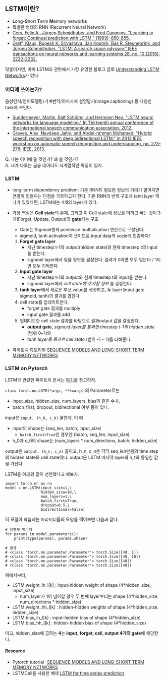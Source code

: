 ## LSTM이란?

- **L**ong-**S**hort **T**erm **M**emory network**s**
- 특별한 형태의 RNN (Recurrent Neural Network)
- [Gers, Felix A., Jürgen Schmidhuber, and Fred Cummins. "Learning to forget: Continual prediction with LSTM." (1999): 850-855.](https://digital-library.theiet.org/content/conferences/10.1049/cp_19991218)
- [Greff, Klaus, Rupesh K. Srivastava, Jan Koutník, Bas R. Steunebrink, and Jürgen Schmidhuber. "LSTM: A search space odyssey." IEEE transactions on neural networks and learning systems 28, no. 10 (2016): 2222-2232.](https://ieeexplore.ieee.org/abstract/document/7508408)

덧붙이자면, 
아마 LSTM과 관련해서 가장 유명한 블로그 글로 [Understanding LSTM Networks](https://colah.github.io/posts/2015-08-Understanding-LSTMs/)가 있다.

### 어디에 쓰이는가?
음성인식/언어모델링/기계번역/이미지에 설명달기(image captioning) 등 다양한 task에 쓰인다. 
- [Sundermeyer, Martin, Ralf Schlüter, and Hermann Ney. "LSTM neural networks for language modeling." In Thirteenth annual conference of the international speech communication association. 2012.](https://www.isca-speech.org/archive/interspeech_2012/i12_0194.html)
- [Graves, Alex, Navdeep Jaitly, and Abdel-rahman Mohamed. "Hybrid speech recognition with deep bidirectional LSTM." In 2013 IEEE workshop on automatic speech recognition and understanding, pp. 273-278. IEEE, 2013.](https://ieeexplore.ieee.org/abstract/document/6707742)

Q. 나는 어디에 쓸 것인가? 왜 쓸 것인가? <br>
A. 내가 다루는 금융 데이터도 시계열적인 특징이 있지.


### LSTM
- long-term dependency problem: 기존 RNN의 필요한 정보의 거리가 멀어지면 연결이 힘들다는 단점을 극복하고자 한다. 기존 RNN의 반복 구조에 tanh layer 하나가 있었다면, LSTM에는 4개의 layer가 있다. 
- 가장 핵심은 **Cell state**의 존재, 그리고 이 Cell state에 정보를 더하고 빼는 것이 3개(Forget, Update, Output)의 **gate**라는 구조
  - Gate는 Sigmoid층과 pointwise multiplication 연산으로 구성된다.
  - sigmoid, tanh activation이 쓰이므로 input data의 scale에 민감하다! 
  
  
  1. **Forget gate layer**
      - 지난 timestep t-1의 output(hidden state)와 현재 timestep t의 input을 받는다.
      - sigmoid layer에서 잊을 정보를 결정한다. 결과가 0이면 모두 잊는다 / 1이면 모두 기억한다.
  2. **Input gate layer**
      - 지난 timestep t-1의 output와 현재 timestep t의 input을 받는다.
      - sigmoid layer에서 *cell state에 추가할 정보* 를 결정한다.
  3. **tanh layer**에서 새로운 후보 value를 생성하고, 두 layer(input gate sigmoid, tanh)의 결과를 합친다.
  4. cell state를 업데이트한다. 
      - forget gate 결과를 multiply
      - input gate 결과를 add
  5. 업데이트한 cell state 결과를 바탕으로 결과output 값을 결정한다. 
      - **output gate**, *sigmoid layer를 통과한 timestep t-1의 hidden state* (범위 0~1)와
      - *tanh layer를 통과한 cell state* (범위 -1 ~ 1)를 더해준다. 

- 파이토치 튜토리얼 [SEQUENCE MODELS AND LONG-SHORT TERM MEMORY NETWORKS](https://pytorch.org/tutorials/beginner/nlp/sequence_models_tutorial.html)


### LSTM on Pytorch
LSTM과 관련한 파이토치 문서는 [여기](https://pytorch.org/docs/stable/nn.html#lstm)를 참고하자.

```class torch.nn.LSTM(*args, **kwargs)```의 Parameter로는 
- input_size, hidden_size, num_layers, bias와 같은 수치,
- batch_first, dropout, bidirectional 여부 등이 있다.

input은 ```input, (h_0, c_0)``` 꼴인데, 이 때
- input의 shape는 (seq_len, batch, input_size) 
    - ```batch_first=True```인 경우엔 (batch, seq_len, input_size) 
- h_0과 c_0의 shape는 (num_layers * num_directions, batch, hidden_size)

output은 ```output, (h_n, c_n)``` 꼴이고, 
h_n, c_n은 각각 seq_len만큼의 time step의 hidden state와 cell state이다.
output은 LSTM 마지막 layer의 h_t와 동일한 값을 가진다.


LSTM을 아래와 같이 선언했다고 해보자.
```python3
import torch.nn as nn
model = nn.LSTM(input_size=1,\
                hidden_size=10,\
                num_layers=1,\
                batch_first=True,
                dropout=0.5,\
                bidirectional=False)
``` 
이 모델이 학습하는 파라미터들의 모양을 찍어보면 다음과 같다.
```python3
# 이렇게 찍는다
for params in model.parameters():
    print(type(params), params.shape)
    
# 결과
# <class 'torch.nn.parameter.Parameter'> torch.Size([40, 1])
# <class 'torch.nn.parameter.Parameter'> torch.Size([40, 10])
# <class 'torch.nn.parameter.Parameter'> torch.Size([40])
# <class 'torch.nn.parameter.Parameter'> torch.Size([40])
```
위에서부터, 

- LSTM.weight_ih_l[k] : input-hidden weight of shape (4*hidden_size, input_size)
    - num_layer가 1이 넘어갈 경우 두 번째 layer부터는 shape (4*hidden_size, num_directions * hidden_size)
- LSTM.weight_hh_l[k] : hidden-hidden weights of shape (4*hidden_size, hidden_size)
- LSTM.bias_ih_l[k] : input-hidden bias of shape (4*hidden_size)
- LSTM.bias_hh_l[k] : hidden-hidden bias of shape (4*hidden_size)

이고, hidden_size에 곱하는 **4**는 **input, forget, cell, output 4개의 gate**에 해당한다.

 
 #### Resource
- Pytorch tutorial
-[SEQUENCE MODELS AND LONG-SHORT TERM MEMORY NETWORKS](https://pytorch.org/tutorials/beginner/nlp/sequence_models_tutorial.html)
- LSTMCell을 사용한 예제 [LSTM for time series prediction](https://romanorac.github.io/machine/learning/2019/09/27/time-series-prediction-with-lstm.html)

